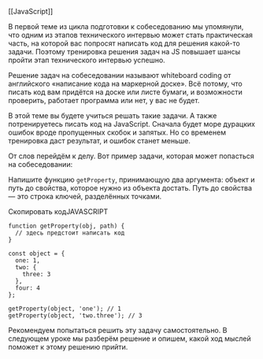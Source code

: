 [[JavaScript]]

В первой теме из цикла подготовки к собеседованию мы упомянули, что одним из этапов технического интервью может стать практическая часть, на которой вас попросят написать код для решения какой-то задачи. Поэтому тренировка решения задач на JS повышает шансы пройти этап технического интервью успешно.

Решение задач на собеседовании называют whiteboard coding от английского «написание кода на маркерной доске». Всё потому, что писать код вам придётся на доске или листе бумаги, и возможности проверить, работает программа или нет, у вас не будет.

В этой теме вы будете учиться решать такие задачи. А также потренируетесь писать код на JavaScript. Сначала будет море дурацких ошибок вроде пропущенных скобок и запятых. Но со временем тренировка даст результат, и ошибок станет меньше.

От слов перейдём к делу. Вот пример задачи, которая может попасться на собеседовании:

Напишите функцию `getProperty`, принимающую два аргумента: объект и путь до свойства, которое нужно из объекта достать. Путь до свойства — это строка ключей, разделённых точками.

Скопировать кодJAVASCRIPT

```
function getProperty(obj, path) {
  // здесь предстоит написать код
}

const object = {
  one: 1,
  two: {
    three: 3
  },
  four: 4
};

getProperty(object, 'one'); // 1
getProperty(object, 'two.three'); // 3 
```

Рекомендуем попытаться решить эту задачу самостоятельно. В следующем уроке мы разберём решение и опишем, какой ход мыслей поможет к этому решению прийти.